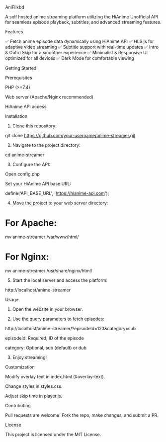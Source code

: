 
AniFlixbd

A self hosted anime streaming platform utilizing the HiAnime Unofficial API for seamless episode playback, subtitles, and advanced streaming features.

Features

✅ Fetch anime episode data dynamically using HiAnime API
✅ HLS.js for adaptive video streaming
✅ Subtitle support with real-time updates
✅ Intro & Outro Skip for a smoother experience
✅ Minimalist & Responsive UI optimized for all devices
✅ Dark Mode for comfortable viewing

Getting Started

Prerequisites

PHP (>=7.4)

Web server (Apache/Nginx recommended)

HiAnime API access


Installation

1. Clone this repository:

git clone https://github.com/your-username/anime-streamer.git


2. Navigate to the project directory:

cd anime-streamer


3. Configure the API:

Open config.php

Set your HiAnime API base URL:

define('API_BASE_URL', 'https://hianime-api.com');



4. Move the project to your web server directory:

# For Apache:
mv anime-streamer /var/www/html/

# For Nginx:
mv anime-streamer /usr/share/nginx/html/


5. Start the local server and access the platform:

http://localhost/anime-streamer



Usage

1. Open the website in your browser.


2. Use the query parameters to fetch episodes:

http://localhost/anime-streamer/?episodeId=123&category=sub

episodeId: Required, ID of the episode

category: Optional, sub (default) or dub



3. Enjoy streaming!



Customization

Modify overlay text in index.html (#overlay-text).

Change styles in styles.css.

Adjust skip time in player.js.


Contributing

Pull requests are welcome! Fork the repo, make changes, and submit a PR.

License

This project is licensed under the MIT License.
